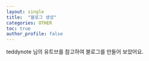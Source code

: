 ```yaml
---
layout: single
title:  "블로그 생성"
categories: OTHER
toc: true
author_profile: false
---
```


teddynote 님의 유트브를 참고하여 블로그를 만들어 보았어요.
